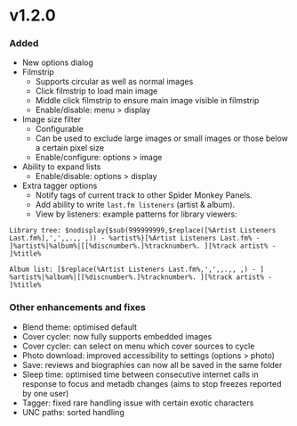 # v1.2.0
### Added
- New options dialog
- Filmstrip
	- Supports circular as well as normal images
	- Click filmstrip to load main image
	- Middle click filmstrip to ensure main image visible in filmstrip
	- Enable/disable: menu > display
- Image size filter
	- Configurable
	- Can be used to exclude large images or small images or those below a certain pixel size
	- Enable/configure: options > image
 - Ability to expand lists
	- Enable/disable: options > display
- Extra tagger options
	- Notify tags of current track to other Spider Monkey Panels.
	- Add ability to write `last.fm listeners` (artist & album).
	- View by listeners: example patterns for library viewers:

```Library tree: $nodisplay{$sub(999999999,$replace([%Artist Listeners Last.fm%],',',,.,, ,)) - %artist%}[%Artist Listeners Last.fm% - ]%artist%|%album%|[[%discnumber%.]%tracknumber%. ][%track artist% - ]%title%```

```Album list: [$replace(%Artist Listeners Last.fm%,',',,.,, ,) - ] %artist%|%album%|[[%discnumber%.]%tracknumber%. ][%track artist% - ]%title%```

### Other enhancements and fixes
- Blend theme: optimised default
- Cover cycler: now fully supports embedded images
- Cover cycler: can select on menu which cover sources to cycle
- Photo download: improved accessibility to settings (options > photo)
- Save: reviews and biographies can now all be saved in the same folder
- Sleep time: optimised time between consecutive internet calls in response to focus and metadb changes (aims to stop freezes reported by one user)
- Tagger: fixed rare handling issue with certain exotic characters
- UNC paths: sorted handling
